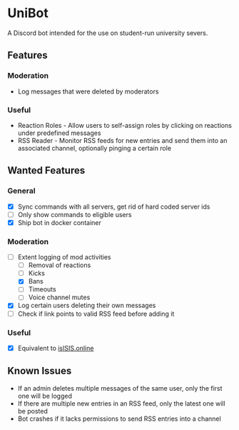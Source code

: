 # UniBot

A Discord bot intended for the use on student-run university severs.

## Features

### Moderation
 * Log messages that were deleted by moderators

### Useful
 * Reaction Roles - Allow users to self-assign roles by clicking on reactions under predefined messages
 * RSS Reader - Monitor RSS feeds for new entries and send them into an associated channel, optionally pinging a certain role

## Wanted Features
### General
 - [x] Sync commands with all servers, get rid of hard coded server ids
 - [ ] Only show commands to eligible users
 - [x] Ship bot in docker container
### Moderation
 - [ ] Extent logging of mod activities
	- [ ] Removal of reactions
	- [ ] Kicks
	- [x] Bans
	- [ ] Timeouts
	- [ ] Voice channel mutes
 - [x] Log certain users deleting their own messages
 - [ ] Check if link points to valid RSS feed before adding it 

### Useful
 - [x] Equivalent to [isISIS.online](https://isisis.online/)

## Known Issues
 * If an admin deletes multiple messages of the same user, only the first one will be logged
 * If there are multiple new entries in an RSS feed, only the latest one will be posted
 * Bot crashes if it lacks permissions to send RSS entries into a channel

